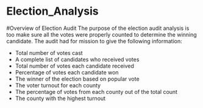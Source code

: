 # Election_Analysis

#Overview of Election Audit
The purpose of the election audit analysis is too make sure all the votes were properly counted to determine the winning candidate. The audit had for mission to give the following information:

- Total number of votes cast
- A complete list of candidates who received votes
- Total number of votes each candidate received
- Percentage of votes each candidate won
- The winner of the election based on popular vote
- The voter turnout for each county
- The percentage of votes from each county out of the total count
- The county with the highest turnout

